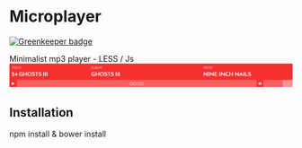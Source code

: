 # Microplayer

[![Greenkeeper badge](https://badges.greenkeeper.io/yoanmarchal/Microplayer.svg)](https://greenkeeper.io/)

Minimalist mp3 player - LESS / Js
![Alt text](./screenshoot.png "screenshoot")

## Installation
  npm install & bower install
